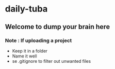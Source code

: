 # daily-tuba
## Welcome to dump your brain here
### Note : If uploading a project
- Keep it in a folder
- Name it well
- se .gitignore to filter out unwanted files
